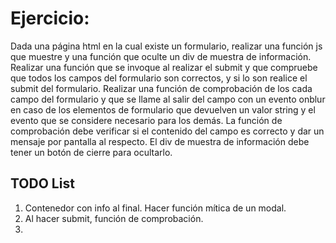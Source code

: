 # Ejercicio:

Dada una página html en la cual existe un formulario, realizar una función js que muestre y una función que oculte un div de muestra de información. Realizar una función que se invoque al realizar el submit y que compruebe que todos los campos del formulario son correctos, y si lo son realice el submit del formulario. Realizar una función de comprobación de los cada campo del formulario y que se llame al salir del campo con un evento onblur en caso de los elementos de formulario que devuelven un valor string y el evento que se considere necesario para los demás.
La función de comprobación debe verificar si el contenido del campo es correcto y dar un mensaje por pantalla al respecto. El div de muestra de información debe tener un botón de cierre para ocultarlo.

## TODO List
1. Contenedor con info al final. 
   Hacer función mítica de un modal.
2. Al hacer submit, función de comprobación.
3. 